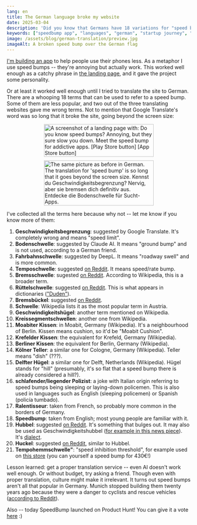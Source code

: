 ```yaml
---
lang: en
title: The German language broke my website
date: 2025-03-04
description: 'Did you know that Germans have 18 variations for "speed bump"?'
keywords: ["speedbump app", "languages", "german", "startup journey", "productivity app"]
image: /assets/blog/german-translation/preview.jpg
imageAlt: A broken speed bump over the German flag
---
```


[I'm building an app](/en/blog/v1/) to help people use their phones less. As a metaphor I use speed bumps -- they're annoying but actually work. This worked well enough as a catchy phrase in [the landing page](/), and it gave the project some personality.

Or at least it worked well enough until I tried to translate the site to German. There are a whooping 18 terms that can be used to refer to a speed bump. Some of them are less popular, and two out of the three translating websites gave me wrong terms. Not to mention that Google Translate's word was so long that it broke the site, going beyond the screen size:

<style>
.screenshots {
  display: flex;
  gap: 10px;
  width: 100%;
  justify-content: center;
  align-items: center;
  flex-wrap: wrap;
}
.screenshot {
  display: block;
  max-width: 300px;
  min-width: 200px;
  width: 100%;
  height: auto;
  object-fit: contain;
}
</style>

<p>
  <div class="screenshots">
    <img class="screenshot" eleventy:widths="300" src="/en/blog/german-translation/english.jpg" alt="A screenshot of a landing page with:
  Do you know speed bumps?
  Annoying, but they sure slow you down.
  Meet the speed bump for addictive apps.
  [Play Store button]
  [App Store button]">
    <img class="screenshot" eleventy:widths="300" src="/en/blog/german-translation/german.jpg" alt="The same picture as before in German. The translation for 'speed bump' is so long that it goes beyond the screen size.
  Kennst du Geschwindigkeitsbegrenzung?
  Nervig, aber sie bremsen dich definitiv aus.
  Entdecke die Bodenschwelle für Sucht-Apps.">
  </div>
</p>

I've collected all the terms here because why not -- let me know if you know more of them:

1. **Geschwindigkeitsbegrenzung**: suggested by Google Translate. It's completely wrong and means "speed limit".
2. **Bodenschwelle**: suggested by Claude AI. It means "ground bump" and is not used, according to a German friend.
3. **Fahrbahnschwelle**: suggested by DeepL. It means "roadway swell" and is more common.
4. **Temposchwelle**: suggested [on Reddit](https://www.reddit.com/r/germany/comments/1j2gryv/comment/mfrlgf2/). It means speed/rate bump.
5. **Bremsschwelle**: sugested [on Reddit](https://www.reddit.com/r/germany/comments/1j2gryv/comment/mfrl7jo/). According to Wikipedia, this is a broader term.
6. **Rüttelschwelle**: suggested [on Reddit](https://www.reddit.com/r/germany/comments/1j2gryv/comment/mfrl7jo/). This is what appears in dictionaries (["Duden"](https://en.wikipedia.org/wiki/Duden)).
7. **Bremsbückel**: suggested [on Reddit](https://www.reddit.com/r/germany/comments/1j2gryv/comment/mfrli58/).
8. **Schwelle**: Wikipedia lists it as the most popular term in Austria.
9. **Geschwindigkeitshügel**: another term mentioned on Wikipedia.
10. **Kreissegmentschwellen**: another one from Wikipedia.
11. **Moabiter Kissen**: in Moabit, Germany (Wikipedia). It's a neighbourhood of Berlin. Kissen means cushion, so it'd be "Moabit Cushion".
12. **Krefelder Kissen**: the equivalent for Krefeld, Germany (Wikipedia).
13. **Berliner Kissen**: the equivalent for Berlin, Germany (Wikipedia).
14. **Kölner Teller**: a similar one for Cologne, Germany (Wikipedia). Teller means "dish" (???).
15. **Delfter Hügel**: a similar one for Delft, Netherlands (Wikipedia). Hügel stands for "hill" (presumably, it's so flat that a speed bump there is already considered a hill?).
16. **schlafender/liegender Polizist**: a joke with Italian origin referring to speed bumps being sleeping or laying-down policemen. This is also used in languages such as English (sleeping policemen) or Spanish (policía tumbado).
17. **Ralentisseur**: taken from French, so probably more common in the borders of Germany.
18. **Speedbump**: taken from English; most young people are familiar with it.
19. **Hubbel**: suggested [on Reddit](https://www.reddit.com/r/germany/comments/1j2gryv/comment/mfrracd/). It's something that bulges out. It may also be used as Geschwindigkeitshubbel ([for example in this news piece](https://www.swr.de/swraktuell/rheinland-pfalz/koblenz/erste-hilfe-nach-e-scooter-unfall-in-koblenz-108.html)). It's [dialect](https://www.dwds.de/wb/Hubbel).
20. **Huckel**: suggested [on Reddit](https://www.reddit.com/r/germany/comments/1j2gryv/comment/mfrracd/), similar to Hubbel.
21. **Tempohemmschwelle"**: "speed inhibition threshold", for example used on [this store](https://www.seton.at/tempohemmschwellen-elastisch.html#3809051000) (you can yourself a speed bump for 430€!)

Lesson learned: get a proper translation service -- even AI doesn't work well enough. Or without budget, try asking a friend. Though even with proper translation, culture might make it irrelevant. It turns out speed bumps aren't all that popular in Germany. Munich stopped building them twenty years ago because they were a danger to cyclists and rescue vehicles ([according to Reddit](https://www.reddit.com/r/Munich/comments/1ieicbg/comment/mac76xe/)).

Also -- today SpeedBump launched on Product Hunt! You can give it a vote [here](https://www.producthunt.com/posts/speedbump) :)
